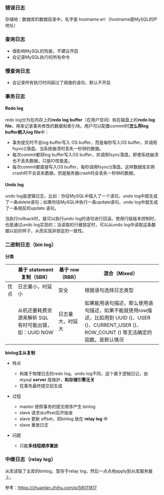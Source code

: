### 错误日志

存储地：数据库的数据目录中，名字是 hostname.err（hostname是MySQL的IP地址）

### 查询日志

- 很影响MySQL的性能，不建议开启
- 会记录MySQL执行的所有命令

### 慢查询日志

- 会记录所有执行时间超过了阈值的语句，默认不开启

### 事务日志

#### Redo log

redo log分为在内存上的**redo log buffer**（在用户空间）和在磁盘上的**redo log file**，用来记录事务修改的数据和索引块。用户可以配置commit时**怎么将log buffer刷入log file**中：

- 事务提交时不会log buffer写入 OS buffer，而是每秒写入OS buffer，并调用fsync()落盘。当系统崩溃时丢失一秒钟的数据。
- 每次commit都将log buffer写入OS buffer，并调用fsync落盘。即使系统崩溃也不丢失数据，只是IO性能差。
- 每次commit都直接写入OS buffer，每秒调用fsync()落盘。这样数据库实例crash时不会丢失数据，但是服务器crash时会丢失一秒钟的数据。

#### Undo log

undo log是逻辑日志，比如：你往MySQL中插入了一个语句，undo log中就生成了一条delete语句；如果你往MySQL中执行一条update语句，undo log中就生成了一条相反的update 语句。

当执行rollback时，就可以执行undo log的语句进行回滚。使用行级版本控制时，也是通过undo log实现的；当读取的行被锁定时，可以从undo log中读取这条数据以前的样子，从而实现非锁定的一致性。

### 二进制日志（bin log）

**分类**

|      | 基于 statement 复制（SBR）                             | 基于 row（RBR）  | 混合（Mixed）                                                |
| ---- | ------------------------------------------------------ | ---------------- | ------------------------------------------------------------ |
| 优点 | 日志量小，时延小                                       | 安全             | 根据语句选择日志类型                                         |
|      | 从机还要耗费资源来解析 SQL  有时可能出错，如：UUID NOW | 日志量大，时延大 | 如果能用语句描述，那么使用语句描述，如果不能就使用row描述，比如用到 UUID ()、USER ()、CURRENT_USER ()、ROW_COUNT () 等无法确定的函数。是默认情况 |

**binlog主从复制**

- 特点

  - 和属于物理日志的redo log、undo log不同，这个属于逻辑日记，由 mysql **server** 层维护，**和存储引擎无关**
  - 在事务最终提交前生成

- 过程

  - master 按照事务的提交顺序产生 binlog
  - slave 请求从offset后开始发
  - slave 更新 offset，将binlog 放在 **relay log** 中
  - slave 重放日志

- 问题

  - 只能**多线程顺序重放**


### 中继日志（relay log）

从库读取了主库的binlog，暂存于relay log，然后一点点地apply到从库服务器上。





参考：https://zhuanlan.zhihu.com/p/58011817